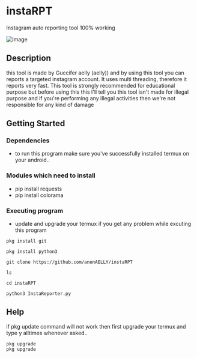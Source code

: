 # instaRPT
Instagram auto reporting tool 100% working

![image](https://user-images.githubusercontent.com/90745373/202892849-23413876-e11c-48fa-94d9-6dc925affbb3.png)



## Description

this tool is made by Guccifer aelly (aelly)) and by using this tool you can reports a targeted instagram account. It uses multi threading, therefore it reports very fast. 
This tool is strongly recommended for educational purpose but before using this this I'll tell you this tool isn't made for illegal purpose and if you're performing any illegal activities then we're not responsible for any kind of damage 

## Getting Started

### Dependencies

* to run this program make sure you've successfully installed termux on your android..




### Modules which need to install

* pip install requests
* pip install colorama



### Executing program

* update and upgrade your termux if you get any problem while excuting this program
```
pkg install git
```
```
pkg install python3
```
```
git clone https://github.com/anonAELLY/instaRPT
```
```
ls 
```
```
cd instaRPT
```
```
python3 InstaReporter.py
```



## Help

if pkg update command will not work then first upgrade your termux and type y alltimes whenever asked..
```
pkg upgrade
pkg upgrade
```

